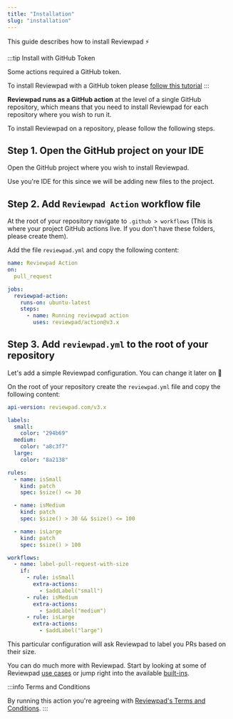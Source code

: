 ```yaml
---
title: "Installation"
slug: "installation"
---
```


This guide describes how to install Reviewpad :zap:

:::tip Install with GitHub Token

Some actions required a GitHub token.

To install Reviewpad with a GitHub token please [follow this tutorial](/getting-started/installation-action-tokenized)
:::

**Reviewpad runs as a GitHub action** at the level of a single GitHub repository, which means that you need to install Reviewpad for each repository where you wish to run it.

To install Reviewpad on a repository, please follow the following steps.

## Step 1. Open the GitHub project on your IDE

Open the GitHub project where you wish to install Reviewpad.

Use you're IDE for this since we will be adding new files to the project.

## Step 2. Add `Reviewpad Action` workflow file

At the root of your repository navigate to `.github > workflows` (This is where your project GitHub actions live. If you don't have these folders, please create them).

Add the file `reviewpad.yml` and copy the following content:

```yaml
name: Reviewpad Action
on:
  pull_request

jobs:
  reviewpad-action:
    runs-on: ubuntu-latest
    steps:
      - name: Running reviewpad action
        uses: reviewpad/action@v3.x
```

## Step 3. Add `reviewpad.yml` to the root of your repository

Let's add a simple Reviewpad configuration. You can change it later on :muscle:

On the root of your repository create the `reviewpad.yml` file and copy the following content:

```yaml
api-version: reviewpad.com/v3.x

labels:
  small:
    color: "294b69"
  medium:
    color: "a8c3f7"
  large:
    color: "8a2138"

rules:
  - name: isSmall
    kind: patch
    spec: $size() <= 30

  - name: isMedium
    kind: patch
    spec: $size() > 30 && $size() <= 100

  - name: isLarge
    kind: patch
    spec: $size() > 100

workflows:
  - name: label-pull-request-with-size
    if:
      - rule: isSmall
        extra-actions:
          - $addLabel("small")
      - rule: isMedium
        extra-actions:
          - $addLabel("medium")
      - rule: isLarge
        extra-actions:
          - $addLabel("large")
```

This particular configuration will ask Reviewpad to label you PRs based on their size.

You can do much more with Reviewpad. Start by looking at some of Reviewpad [use cases](/use-cases) or jump right into the available [built-ins](/guides/built-ins).

:::info Terms and Conditions

By running this action you're agreeing with [Reviewpad's Terms and Conditions](https://reviewpad.com/terms-and-conditions/).
:::
